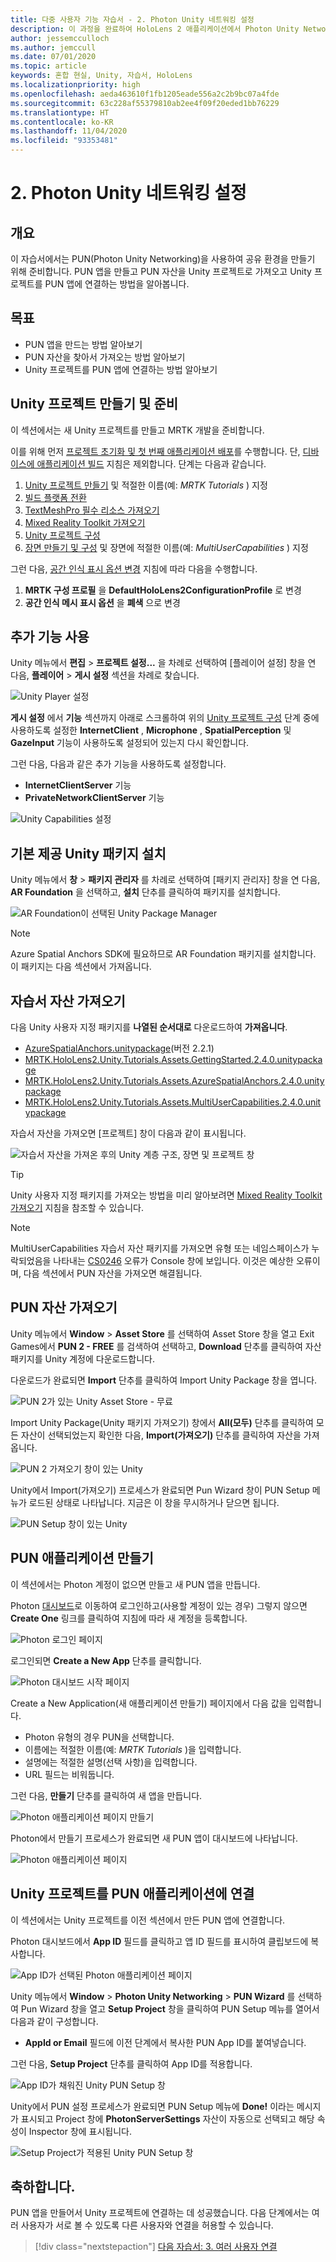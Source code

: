```yaml
---
title: 다중 사용자 기능 자습서 - 2. Photon Unity 네트워킹 설정
description: 이 과정을 완료하여 HoloLens 2 애플리케이션에서 Photon Unity Network를 구현하는 방법을 알아봅니다.
author: jessemcculloch
ms.author: jemccull
ms.date: 07/01/2020
ms.topic: article
keywords: 혼합 현실, Unity, 자습서, HoloLens
ms.localizationpriority: high
ms.openlocfilehash: aeda463610f1fb1205eade556a2c2b9bc07a4fde
ms.sourcegitcommit: 63c228af55379810ab2ee4f09f20eded1bb76229
ms.translationtype: HT
ms.contentlocale: ko-KR
ms.lasthandoff: 11/04/2020
ms.locfileid: "93353481"
---
```

# <a name="2-setting-up-photon-unity-networking"></a>2. Photon Unity 네트워킹 설정

## <a name="overview"></a>개요

이 자습서에서는 PUN(Photon Unity Networking)을 사용하여 공유 환경을 만들기 위해 준비합니다. PUN 앱을 만들고 PUN 자산을 Unity 프로젝트로 가져오고 Unity 프로젝트를 PUN 앱에 연결하는 방법을 알아봅니다.

## <a name="objectives"></a>목표

* PUN 앱을 만드는 방법 알아보기
* PUN 자산을 찾아서 가져오는 방법 알아보기
* Unity 프로젝트를 PUN 앱에 연결하는 방법 알아보기

## <a name="creating-and-preparing-the-unity-project"></a>Unity 프로젝트 만들기 및 준비

이 섹션에서는 새 Unity 프로젝트를 만들고 MRTK 개발을 준비합니다.

이를 위해 먼저 [프로젝트 초기화 및 첫 번째 애플리케이션 배포](mr-learning-base-02.md)를 수행합니다. 단, [디바이스에 애플리케이션 빌드](mr-learning-base-02.md#building-your-application-to-your-hololens-2) 지침은 제외합니다. 단계는 다음과 같습니다.

1. [Unity 프로젝트 만들기](mr-learning-base-02.md#creating-the-unity-project) 및 적절한 이름(예: *MRTK Tutorials* ) 지정
1. [빌드 플랫폼 전환](mr-learning-base-02.md#configuring-the-unity-project)
1. [TextMeshPro 필수 리소스 가져오기](mr-learning-base-02.md#importing-the-textmeshpro-essential-resources)
1. [Mixed Reality Toolkit 가져오기](mr-learning-base-02.md#importing-the-mixed-reality-toolkit)
1. [Unity 프로젝트 구성](mr-learning-base-02.md#configuring-the-unity-project)
1. [장면 만들기 및 구성](mr-learning-base-02.md#creating-and-configuring-the-scene) 및 장면에 적절한 이름(예: *MultiUserCapabilities* ) 지정

그런 다음, [공간 인식 표시 옵션 변경](mr-learning-base-03.md#changing-the-spatial-awareness-display-option) 지침에 따라 다음을 수행합니다.

1. **MRTK 구성 프로필** 을 **DefaultHoloLens2ConfigurationProfile** 로 변경
1. **공간 인식 메시 표시 옵션** 을 **폐색** 으로 변경

## <a name="enabling-additional-capabilities"></a>추가 기능 사용

Unity 메뉴에서 **편집** > **프로젝트 설정...** 을 차례로 선택하여 [플레이어 설정] 창을 연 다음, **플레이어** >  **게시 설정** 섹션을 차례로 찾습니다.

![Unity Player 설정](images/mr-learning-sharing/sharing-02-section2-step1-1.png)

**게시 설정** 에서 **기능** 섹션까지 아래로 스크롤하여 위의 [Unity 프로젝트 구성](mr-learning-base-02.md#configuring-the-unity-project) 단계 중에 사용하도록 설정한 **InternetClient** , **Microphone** , **SpatialPerception** 및 **GazeInput** 기능이 사용하도록 설정되어 있는지 다시 확인합니다.

그런 다음, 다음과 같은 추가 기능을 사용하도록 설정합니다.

* **InternetClientServer** 기능
* **PrivateNetworkClientServer** 기능

![Unity Capabilities 설정](images/mr-learning-sharing/sharing-02-section2-step1-2.png)

## <a name="installing-inbuilt-unity-packages"></a>기본 제공 Unity 패키지 설치

Unity 메뉴에서 **창** > **패키지 관리자** 를 차례로 선택하여 [패키지 관리자] 창을 연 다음, **AR Foundation** 을 선택하고, **설치** 단추를 클릭하여 패키지를 설치합니다.

![AR Foundation이 선택된 Unity Package Manager](images/mr-learning-sharing/sharing-02-section3-step1-1.png)

> [!NOTE]
> Azure Spatial Anchors SDK에 필요하므로 AR Foundation 패키지를 설치합니다. 이 패키지는 다음 섹션에서 가져옵니다.

## <a name="importing-the-tutorial-assets"></a>자습서 자산 가져오기

다음 Unity 사용자 지정 패키지를 **나열된 순서대로** 다운로드하여 **가져옵니다**.

* [AzureSpatialAnchors.unitypackage](https://github.com/Azure/azure-spatial-anchors-samples/releases/download/v2.2.1/AzureSpatialAnchors.unitypackage)(버전 2.2.1)
* [MRTK.HoloLens2.Unity.Tutorials.Assets.GettingStarted.2.4.0.unitypackage](https://github.com/microsoft/MixedRealityLearning/releases/download/getting-started-v2.4.0/MRTK.HoloLens2.Unity.Tutorials.Assets.GettingStarted.2.4.0.unitypackage)
* [MRTK.HoloLens2.Unity.Tutorials.Assets.AzureSpatialAnchors.2.4.0.unitypackage](https://github.com/microsoft/MixedRealityLearning/releases/download/azure-spatial-anchors-v2.4.0/MRTK.HoloLens2.Unity.Tutorials.Assets.AzureSpatialAnchors.2.4.0.unitypackage)
* [MRTK.HoloLens2.Unity.Tutorials.Assets.MultiUserCapabilities.2.4.0.unitypackage](https://github.com/microsoft/MixedRealityLearning/releases/download/multi-user-capabilities-v2.4.0/MRTK.HoloLens2.Unity.Tutorials.Assets.MultiUserCapabilities.2.4.0.unitypackage)

자습서 자산을 가져오면 [프로젝트] 창이 다음과 같이 표시됩니다.

![자습서 자산을 가져온 후의 Unity 계층 구조, 장면 및 프로젝트 창](images/mr-learning-sharing/sharing-02-section4-step1-1.png)

> [!TIP]
> Unity 사용자 지정 패키지를 가져오는 방법을 미리 알아보려면 [Mixed Reality Toolkit 가져오기](mr-learning-base-02.md#importing-the-mixed-reality-toolkit) 지침을 참조할 수 있습니다.

> [!NOTE]
> MultiUserCapabilities 자습서 자산 패키지를 가져오면 유형 또는 네임스페이스가 누락되었음을 나타내는 [CS0246](https://docs.microsoft.com/dotnet/csharp/language-reference/compiler-messages/cs0246) 오류가 Console 창에 보입니다. 이것은 예상한 오류이며, 다음 섹션에서 PUN 자산을 가져오면 해결됩니다.

## <a name="importing-the-pun-assets"></a>PUN 자산 가져오기

Unity 메뉴에서 **Window** > **Asset Store** 를 선택하여 Asset Store 창을 열고 Exit Games에서 **PUN 2 - FREE** 를 검색하여 선택하고, **Download** 단추를 클릭하여 자산 패키지를 Unity 계정에 다운로드합니다.

다운로드가 완료되면 **Import** 단추를 클릭하여 Import Unity Package 창을 엽니다.

![PUN 2가 있는 Unity Asset Store - 무료](images/mr-learning-sharing/sharing-02-section5-step1-1.png)

Import Unity Package(Unity 패키지 가져오기) 창에서 **All(모두)** 단추를 클릭하여 모든 자산이 선택되었는지 확인한 다음, **Import(가져오기)** 단추를 클릭하여 자산을 가져옵니다.

![PUN 2 가져오기 창이 있는 Unity](images/mr-learning-sharing/sharing-02-section5-step1-2.png)

Unity에서 Import(가져오기) 프로세스가 완료되면 Pun Wizard 창이 PUN Setup 메뉴가 로드된 상태로 나타납니다. 지금은 이 창을 무시하거나 닫으면 됩니다.

![PUN Setup 창이 있는 Unity](images/mr-learning-sharing/sharing-02-section5-step1-3.png)

## <a name="creating-the-pun-application"></a>PUN 애플리케이션 만들기

이 섹션에서는 Photon 계정이 없으면 만들고 새 PUN 앱을 만듭니다.

Photon <a href="https://dashboard.photonengine.com/account/signin" target="_blank">대시보드</a>로 이동하여 로그인하고(사용할 계정이 있는 경우) 그렇지 않으면 **Create One** 링크를 클릭하여 지침에 따라 새 계정을 등록합니다.

![Photon 로그인 페이지](images/mr-learning-sharing/sharing-02-section6-step1-1.png)

로그인되면 **Create a New App** 단추를 클릭합니다.

![Photon 대시보드 시작 페이지](images/mr-learning-sharing/sharing-02-section6-step1-2.png)

Create a New Application(새 애플리케이션 만들기) 페이지에서 다음 값을 입력합니다.

* Photon 유형의 경우 PUN을 선택합니다.
* 이름에는 적절한 이름(예: _MRTK Tutorials_ )을 입력합니다.
* 설명에는 적절한 설명(선택 사항)을 입력합니다.
* URL 필드는 비워둡니다.

그런 다음, **만들기** 단추를 클릭하여 새 앱을 만듭니다.

![Photon 애플리케이션 페이지 만들기](images/mr-learning-sharing/sharing-02-section6-step1-3.png)

Photon에서 만들기 프로세스가 완료되면 새 PUN 앱이 대시보드에 나타납니다.

![Photon 애플리케이션 페이지](images/mr-learning-sharing/sharing-02-section6-step1-4.png)

## <a name="connecting-the-unity-project-to-the-pun-application"></a>Unity 프로젝트를 PUN 애플리케이션에 연결

이 섹션에서는 Unity 프로젝트를 이전 섹션에서 만든 PUN 앱에 연결합니다.

Photon 대시보드에서 **App ID** 필드를 클릭하고 앱 ID 필드를 표시하여 클립보드에 복사합니다.

![App ID가 선택된 Photon 애플리케이션 페이지](images/mr-learning-sharing/sharing-02-section7-step1-1.png)

Unity 메뉴에서 **Window** > **Photon Unity Networking** > **PUN Wizard** 를 선택하여 Pun Wizard 창을 열고 **Setup Project** 창을 클릭하여 PUN Setup 메뉴를 열어서 다음과 같이 구성합니다.

* **AppId or Email** 필드에 이전 단계에서 복사한 PUN App ID를 붙여넣습니다.

그런 다음, **Setup Project** 단추를 클릭하여 App ID를 적용합니다.

![App ID가 채워진 Unity PUN Setup 창](images/mr-learning-sharing/sharing-02-section7-step1-2.png)

Unity에서 PUN 설정 프로세스가 완료되면 PUN Setup 메뉴에 **Done!** 이라는 메시지가 표시되고 Project 창에 **PhotonServerSettings** 자산이 자동으로 선택되고 해당 속성이 Inspector 창에 표시됩니다.

![Setup Project가 적용된 Unity PUN Setup 창](images/mr-learning-sharing/sharing-02-section7-step1-3.png)

## <a name="congratulations"></a>축하합니다.

PUN 앱을 만들어서 Unity 프로젝트에 연결하는 데 성공했습니다. 다음 단계에서는 여러 사용자가 서로 볼 수 있도록 다른 사용자와 연결을 허용할 수 있습니다.

> [!div class="nextstepaction"]
> [다음 자습서: 3. 여러 사용자 연결](mr-learning-sharing-03.md)
